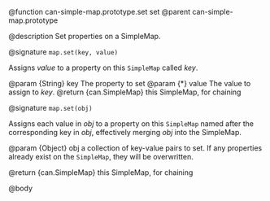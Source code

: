 @function can-simple-map.prototype.set set
@parent can-simple-map.prototype

@description Set properties on a SimpleMap.

@signature `map.set(key, value)`

Assigns _value_ to a property on this `SimpleMap` called _key_.

@param {String} key The property to set
@param {*} value The value to assign to _key_.
@return {can.SimpleMap} this SimpleMap, for chaining

@signature `map.set(obj)`

Assigns each value in _obj_ to a property on this `SimpleMap` named after the
corresponding key in _obj_, effectively merging _obj_ into the SimpleMap.

@param {Object} obj a collection of key-value pairs to set.
If any properties already exist on the `SimpleMap`, they will be overwritten.

@return {can.SimpleMap} this SimpleMap, for chaining

@body
